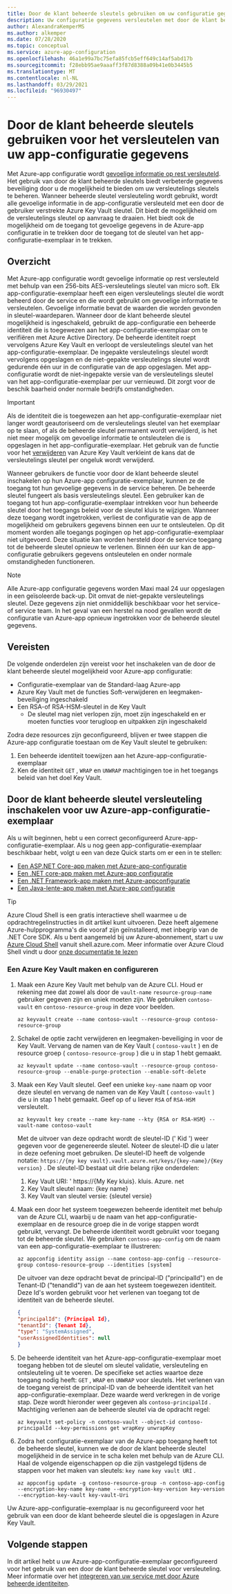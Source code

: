 ```yaml
---
title: Door de klant beheerde sleutels gebruiken om uw configuratie gegevens te versleutelen
description: Uw configuratie gegevens versleutelen met door de klant beheerde sleutels
author: AlexandraKemperMS
ms.author: alkemper
ms.date: 07/28/2020
ms.topic: conceptual
ms.service: azure-app-configuration
ms.openlocfilehash: 46a1e99a7bc75efa85fcb5eff649c14af5abd17b
ms.sourcegitcommit: f28ebb95ae9aaaff3f87d8388a09b41e0b3445b5
ms.translationtype: MT
ms.contentlocale: nl-NL
ms.lasthandoff: 03/29/2021
ms.locfileid: "96930497"
---
```

# <a name="use-customer-managed-keys-to-encrypt-your-app-configuration-data"></a>Door de klant beheerde sleutels gebruiken voor het versleutelen van uw app-configuratie gegevens
Met Azure-app configuratie wordt [gevoelige informatie op rest versleuteld](../security/fundamentals/encryption-atrest.md). Het gebruik van door de klant beheerde sleutels biedt verbeterde gegevens beveiliging door u de mogelijkheid te bieden om uw versleutelings sleutels te beheren.  Wanneer beheerde sleutel versleuteling wordt gebruikt, wordt alle gevoelige informatie in de app-configuratie versleuteld met een door de gebruiker verstrekte Azure Key Vault sleutel.  Dit biedt de mogelijkheid om de versleutelings sleutel op aanvraag te draaien.  Het biedt ook de mogelijkheid om de toegang tot gevoelige gegevens in de Azure-app configuratie in te trekken door de toegang tot de sleutel van het app-configuratie-exemplaar in te trekken.

## <a name="overview"></a>Overzicht 
Met Azure-app configuratie wordt gevoelige informatie op rest versleuteld met behulp van een 256-bits AES-versleutelings sleutel van micro soft. Elk app-configuratie-exemplaar heeft een eigen versleutelings sleutel die wordt beheerd door de service en die wordt gebruikt om gevoelige informatie te versleutelen. Gevoelige informatie bevat de waarden die worden gevonden in sleutel-waardeparen.  Wanneer door de klant beheerde sleutel mogelijkheid is ingeschakeld, gebruikt de app-configuratie een beheerde identiteit die is toegewezen aan het app-configuratie-exemplaar om te verifiëren met Azure Active Directory. De beheerde identiteit roept vervolgens Azure Key Vault en verloopt de versleutelings sleutel van het app-configuratie-exemplaar. De ingepakte versleutelings sleutel wordt vervolgens opgeslagen en de niet-gepakte versleutelings sleutel wordt gedurende één uur in de configuratie van de app opgeslagen. Met app-configuratie wordt de niet-ingepakte versie van de versleutelings sleutel van het app-configuratie-exemplaar per uur vernieuwd. Dit zorgt voor de beschik baarheid onder normale bedrijfs omstandigheden. 

>[!IMPORTANT]
> Als de identiteit die is toegewezen aan het app-configuratie-exemplaar niet langer wordt geautoriseerd om de versleutelings sleutel van het exemplaar op te slaan, of als de beheerde sleutel permanent wordt verwijderd, is het niet meer mogelijk om gevoelige informatie te ontsleutelen die is opgeslagen in het app-configuratie-exemplaar. Het gebruik van de functie voor het [verwijderen](../key-vault/general/soft-delete-overview.md) van Azure Key Vault verkleint de kans dat de versleutelings sleutel per ongeluk wordt verwijderd.

Wanneer gebruikers de functie voor door de klant beheerde sleutel inschakelen op hun Azure-app configuratie-exemplaar, kunnen ze de toegang tot hun gevoelige gegevens in de service beheren. De beheerde sleutel fungeert als basis versleutelings sleutel. Een gebruiker kan de toegang tot hun app-configuratie-exemplaar intrekken voor hun beheerde sleutel door het toegangs beleid voor de sleutel kluis te wijzigen. Wanneer deze toegang wordt ingetrokken, verliest de configuratie van de app de mogelijkheid om gebruikers gegevens binnen een uur te ontsleutelen. Op dit moment worden alle toegangs pogingen op het app-configuratie-exemplaar niet uitgevoerd. Deze situatie kan worden hersteld door de service toegang tot de beheerde sleutel opnieuw te verlenen.  Binnen één uur kan de app-configuratie gebruikers gegevens ontsleutelen en onder normale omstandigheden functioneren.

>[!NOTE]
>Alle Azure-app configuratie gegevens worden Maxi maal 24 uur opgeslagen in een geïsoleerde back-up. Dit omvat de niet-gepakte versleutelings sleutel. Deze gegevens zijn niet onmiddellijk beschikbaar voor het service-of service team. In het geval van een herstel na nood gevallen wordt de configuratie van Azure-app opnieuw ingetrokken voor de beheerde sleutel gegevens.

## <a name="requirements"></a>Vereisten
De volgende onderdelen zijn vereist voor het inschakelen van de door de klant beheerde sleutel mogelijkheid voor Azure-app configuratie:
- Configuratie-exemplaar van de Standard-laag Azure-app
- Azure Key Vault met de functies Soft-verwijderen en leegmaken-beveiliging ingeschakeld
- Een RSA-of RSA-HSM-sleutel in de Key Vault
    - De sleutel mag niet verlopen zijn, moet zijn ingeschakeld en er moeten functies voor terugloop en uitpakken zijn ingeschakeld

Zodra deze resources zijn geconfigureerd, blijven er twee stappen die Azure-app configuratie toestaan om de Key Vault sleutel te gebruiken:
1. Een beheerde identiteit toewijzen aan het Azure-app-configuratie-exemplaar
2. Ken de identiteit `GET` , `WRAP` en `UNWRAP` machtigingen toe in het toegangs beleid van het doel Key Vault.

## <a name="enable-customer-managed-key-encryption-for-your-azure-app-configuration-instance"></a>Door de klant beheerde sleutel versleuteling inschakelen voor uw Azure-app-configuratie-exemplaar
Als u wilt beginnen, hebt u een correct geconfigureerd Azure-app-configuratie-exemplaar. Als u nog geen app-configuratie-exemplaar beschikbaar hebt, volgt u een van deze Quick starts om er een in te stellen:
- [Een ASP.NET Core-app maken met Azure-app-configuratie](quickstart-aspnet-core-app.md)
- [Een .NET core-app maken met Azure-app configuratie](quickstart-dotnet-core-app.md)
- [Een .NET Framework-app maken met Azure-appconfiguratie](quickstart-dotnet-app.md)
- [Een Java-lente-app maken met Azure-app configuratie](quickstart-java-spring-app.md)

>[!TIP]
> Azure Cloud Shell is een gratis interactieve shell waarmee u de opdrachtregelinstructies in dit artikel kunt uitvoeren.  Deze heeft algemene Azure-hulpprogramma's die vooraf zijn geïnstalleerd, met inbegrip van de .NET Core SDK. Als u bent aangemeld bij uw Azure-abonnement, start u uw [Azure Cloud Shell](https://shell.azure.com) vanuit shell.azure.com.  Meer informatie over Azure Cloud Shell vindt u door [onze documentatie te lezen](../cloud-shell/overview.md)

### <a name="create-and-configure-an-azure-key-vault"></a>Een Azure Key Vault maken en configureren
1. Maak een Azure Key Vault met behulp van de Azure CLI.  Houd er rekening mee dat zowel als door de `vault-name` `resource-group-name` gebruiker gegeven zijn en uniek moeten zijn.  We gebruiken `contoso-vault` en `contoso-resource-group` in deze voor beelden.

    ```azurecli
    az keyvault create --name contoso-vault --resource-group contoso-resource-group
    ```
    
1. Schakel de optie zacht verwijderen en leegmaken-beveiliging in voor de Key Vault. Vervang de namen van de Key Vault ( `contoso-vault` ) en de resource groep ( `contoso-resource-group` ) die u in stap 1 hebt gemaakt.

    ```azurecli
    az keyvault update --name contoso-vault --resource-group contoso-resource-group --enable-purge-protection --enable-soft-delete
    ```
    
1. Maak een Key Vault sleutel. Geef een unieke `key-name` naam op voor deze sleutel en vervang de namen van de Key Vault ( `contoso-vault` ) die u in stap 1 hebt gemaakt. Geef op of u liever `RSA` of `RSA-HSM` versleutelt.

    ```azurecli
    az keyvault key create --name key-name --kty {RSA or RSA-HSM} --vault-name contoso-vault
    ```
    
    Met de uitvoer van deze opdracht wordt de sleutel-ID (' Kid ') weer gegeven voor de gegenereerde sleutel.  Noteer de sleutel-ID die u later in deze oefening moet gebruiken.  De sleutel-ID heeft de volgende notatie: `https://{my key vault}.vault.azure.net/keys/{key-name}/{Key version}` .  De sleutel-ID bestaat uit drie belang rijke onderdelen:
    1. Key Vault URI: ' https://{My Key kluis}. kluis. Azure. net
    1. Key Vault sleutel naam: {key name}
    1. Key Vault van sleutel versie: {sleutel versie}

1. Maak een door het systeem toegewezen beheerde identiteit met behulp van de Azure CLI, waarbij u de naam van het app-configuratie-exemplaar en de resource groep die in de vorige stappen wordt gebruikt, vervangt. De beheerde identiteit wordt gebruikt voor toegang tot de beheerde sleutel. We gebruiken `contoso-app-config` om de naam van een app-configuratie-exemplaar te illustreren:
    
    ```azurecli
    az appconfig identity assign --name contoso-app-config --resource-group contoso-resource-group --identities [system]
    ```
    
    De uitvoer van deze opdracht bevat de principal-ID ("principalId") en de Tenant-ID ("tenandId") van de aan het systeem toegewezen identiteit.  Deze Id's worden gebruikt voor het verlenen van toegang tot de identiteit van de beheerde sleutel.

    ```json
    {
    "principalId": {Principal Id},
    "tenantId": {Tenant Id},
    "type": "SystemAssigned",
    "userAssignedIdentities": null
    }
    ```

1. De beheerde identiteit van het Azure-app-configuratie-exemplaar moet toegang hebben tot de sleutel om sleutel validatie, versleuteling en ontsleuteling uit te voeren. De specifieke set acties waartoe deze toegang nodig heeft: `GET` , `WRAP` en `UNWRAP` voor sleutels.  Het verlenen van de toegang vereist de principal-ID van de beheerde identiteit van het app-configuratie-exemplaar. Deze waarde werd verkregen in de vorige stap. Deze wordt hieronder weer gegeven als `contoso-principalId` . Machtiging verlenen aan de beheerde sleutel via de opdracht regel:

    ```azurecli
    az keyvault set-policy -n contoso-vault --object-id contoso-principalId --key-permissions get wrapKey unwrapKey
    ```

1. Zodra het configuratie-exemplaar van de Azure-app toegang heeft tot de beheerde sleutel, kunnen we de door de klant beheerde sleutel mogelijkheid in de service in te scha kelen met behulp van de Azure CLI. Haal de volgende eigenschappen op die zijn vastgelegd tijdens de stappen voor het maken van sleutels: `key name` `key vault URI` .

    ```azurecli
    az appconfig update -g contoso-resource-group -n contoso-app-config --encryption-key-name key-name --encryption-key-version key-version --encryption-key-vault key-vault-Uri
    ```

Uw Azure-app-configuratie-exemplaar is nu geconfigureerd voor het gebruik van een door de klant beheerde sleutel die is opgeslagen in Azure Key Vault.

## <a name="next-steps"></a>Volgende stappen
In dit artikel hebt u uw Azure-app-configuratie-exemplaar geconfigureerd voor het gebruik van een door de klant beheerde sleutel voor versleuteling.  Meer informatie over het [integreren van uw service met door Azure beheerde identiteiten](howto-integrate-azure-managed-service-identity.md).

